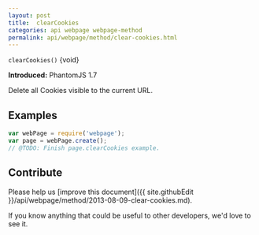 ```yaml
---
layout: post
title:  clearCookies
categories: api webpage webpage-method
permalink: api/webpage/method/clear-cookies.html
---
```


`clearCookies()` {void}

**Introduced:** PhantomJS 1.7

Delete all Cookies visible to the current URL.

## Examples

```javascript
var webPage = require('webpage');
var page = webPage.create();
// @TODO: Finish page.clearCookies example.
```

## Contribute

Please help us [improve this document]({{ site.githubEdit }}/api/webpage/method/2013-08-09-clear-cookies.md).

If you know anything that could be useful to other developers, we'd love to see it.


